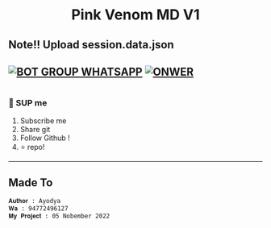<p align="center">
    <mp4 src="https://telegra.ph/file/9a97909fe0d4ffecb754e.mp4" width="100%" style="margin-left: auto;margin-right: auto;display: block;">
</p>
<h1 align="center">Pink Venom MD V1</h1>

## Note!! Upload session.data.json


[![BOT GROUP WHATSAPP](https://img.shields.io/badge/WhatsApp%20BOT-25D366?style=for-the-badge&logo=whatsapp&logoColor=white)](https://chat.whatsapp.com/IzffPBQVs37HsySqOcxDZG) 
[![ONWER](https://img.shields.io/badge/Owner%20BOT-25D366?style=for-the-badge&logo=whatsapp&logoColor=white)](https://wa.me/94772496127) 
---------

#
### 📮 SUP me
1. Subscribe me
2. Share git
3. Follow Github !
4. ⭐ repo!

---------


## Made To
```bash
𝐀𝐮𝐭𝐡𝐨𝐫 : Ayodya
𝐖𝐚 : 94772496127
𝐌𝐲 𝐏𝐫𝐨𝐣𝐞𝐜𝐭 : 05 Nobember 2022
```
